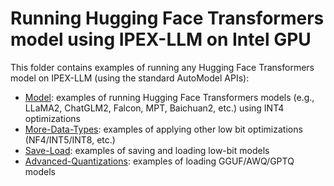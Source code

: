 # Running Hugging Face Transformers model using IPEX-LLM on Intel GPU

This folder contains examples of running any Hugging Face Transformers model on IPEX-LLM (using the standard AutoModel APIs):

- [Model](Model): examples of running Hugging Face Transformers models (e.g., LLaMA2, ChatGLM2, Falcon, MPT, Baichuan2, etc.) using INT4 optimizations
- [More-Data-Types](More-Data-Types): examples of applying other low bit optimizations (NF4/INT5/INT8, etc.)
- [Save-Load](Save-Load): examples of saving and loading low-bit models
- [Advanced-Quantizations](): examples of loading GGUF/AWQ/GPTQ models
